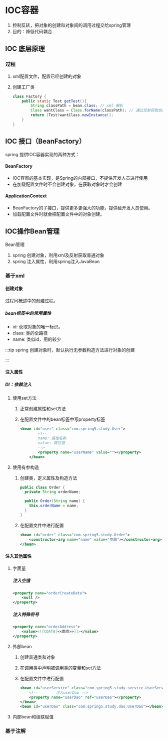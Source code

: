 # IOC容器

1. 控制反转，把对象的创建和对象间的调用过程交给spring管理
2. 目的：降低代码耦合

## IOC 底层原理

### 过程

1. xml配置文件，配置已经创建的对象

2. 创建工厂类

   ```java
   class Factory {
       public static Test getTest(){
           String classPath = bean.class; // xml 解析
           Class wantClass = Class.forName(classPath); // 通过反射获取创建的对象  
           return (Test)wantClass.newInstance();
       }
   }
   ```

   



## IOC 接口（BeanFactory）

 spring 提供IOC容器实现的两种方式：

#### BeanFactory

+ IOC容器的基本实现，是Spring的内部接口，不提供开发人员进行使用
+ 在加载配置文件时不会创建对象，在获取对象时才会创建



#### ApplicationContext

+ BeanFactory的子接口，提供更多更强大的功能，提供给开发人员使用。
+ 加载配置文件时就会把配置文件中的对象创建。



## IOC操作Bean管理

Bean管理

1. spring 创建对象，利用xml及反射获取普通对象
2. spring 注入属性，利用spring注入JavaBean

### 基于xml

#### 创建对象

过程同概述中的创建过程。

##### bean标签中的常用属性

+ id: 获取对象的唯一标识。
+ class: 类的全路径
+ name: 类似id，用的较少

:::tip spring 创建对象时，默认执行无参数构造方法进行对象的创建

:::

#### 注入属性

##### DI：依赖注入

1. 使用set方法

   1. 正常创建属性和set方法

   2. 在配置文件中的bean标签中写property标签

      ```xml
      <bean id="user" class="com.spring5.study.User">
              <!--
              name: 属性名称
              value: 属性值
              -->
              <property name="userName" value=""></property>
          </bean>
      ```

      

2. 使用有参构造

   1. 创建类，定义属性及构造方法

      ```java
      public class Order {
        private String orderName;
      
        public Order(String name) {
          this.orderName = name;
        }
      }
      ```

   2. 在配置文件中进行配置

      ```xml
      <bean id="order" class="com.spring5.study.Order">
          <constructor-arg name="name" value="电脑"></constructor-arg>
      </bean>
      ```



#### 注入其他属性

1. 字面量

   ##### 注入空值

   ```xml
   <property name="orderCreateDate">
       <null />
   </property>
   ```

   ##### 注入特殊符号

   ```xml
   <property name="orderAddress">
       <value><![CDATA[<<南京>>]]></value>
   </property>
   ```

   

2. 外部bean

   1. 创建普通类和对象

   2. 在调用类中声明被调用类的变量和set方法

   3. 在配置文件中进行配置

      ```xml
      <bean id="userService" class="com.spring5.study.service.UserService">
          <!--        注入userDao -->
          <property name="userDao" ref="userDao"></property>
      </bean>
      <bean id="userDao" class="com.spring5.study.dao.UserDao"></bean>
      ```

   

3. 内部bean和级联赋值

   



### 基于注解
